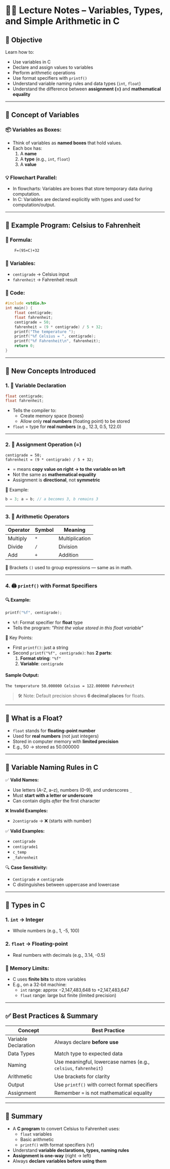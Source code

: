 # 🧑‍💻 Lecture Notes – Variables, Types, and Simple Arithmetic in C

## 🧾 Objective

Learn how to:
- Use variables in C
- Declare and assign values to variables
- Perform arithmetic operations
- Use format specifiers with `printf()`
- Understand variable naming rules and data types (`int`, `float`)
- Understand the difference between **assignment (=)** and **mathematical equality**

---

## 🧠 Concept of Variables

### 📦 Variables as Boxes:
- Think of variables as **named boxes** that hold values.
- Each box has:
    1. A **name**
    2. A **type** (e.g., `int`, `float`)
    3. A **value**

### 💡 Flowchart Parallel:

- In flowcharts: Variables are boxes that store temporary data during computation.
- In C: Variables are declared explicitly with types and used for computation/output.

---

## 🧪 Example Program: Celsius to Fahrenheit

### 🔢 Formula:

```
	F=(95×C)+32
```

### 🧰 Variables:

- `centigrade` → Celsius input
- `fahrenheit` → Fahrenheit result

### 🧾 Code:

```c
#include <stdio.h>  
int main() {     
	float centigrade;     
	float fahrenheit;      
	centigrade = 50;     
	fahrenheit = (9 * centigrade) / 5 + 32;      
	printf("The temperature ");     
	printf("%f Celsius = ", centigrade);     
	printf("%f Fahrenheit\n", fahrenheit);      
	return 0; 
}
```

---

## 🧩 New Concepts Introduced

### 1. 🧾 Variable Declaration

```c
float centigrade; 
float fahrenheit;
```

- Tells the compiler to:
    - Create memory space (boxes)
    - Allow only **real numbers** (floating point) to be stored
- `float` = type for **real numbers** (e.g., 12.3, 0.5, 122.0)

---

### 2. 🎯 Assignment Operation (=)

```
centigrade = 50; 
fahrenheit = (9 * centigrade) / 5 + 32;
```

- = means **copy value on right → to the variable on left**
- Not the same as **mathematical equality**
- Assignment is **directional**, not **symmetric**

📌 Example:

```c
b = 3; a = b; // a becomes 3, b remains 3
```

---

### 3. 🧮 Arithmetic Operators

|Operator|Symbol|Meaning|
|---|---|---|
|Multiply|`*`|Multiplication|
|Divide|`/`|Division|
|Add|`+`|Addition|

📝 Brackets `()` used to group expressions — same as in math.

---

### 4. 🖨️ `printf()` with Format Specifiers

#### 🔍 Example:

```c
printf("%f", centigrade);
```

- `%f`: Format specifier for **float** type
- Tells the program: _"Print the value stored in this float variable"_

📌 Key Points:
- First `printf()`: just a string
- Second `printf("%f", centigrade)`: has **2 parts**:
    1. **Format string**: `"%f"`
    2. **Variable**: `centigrade`

#### Sample Output:

```
The temperature 50.000000 Celsius = 122.000000 Fahrenheit
```

> 🛠️ Note: Default precision shows **6 decimal places** for floats.

---

## 🧪 What is a Float?

- `float` stands for **floating-point number**
- Used for **real numbers** (not just integers)
- Stored in computer memory with **limited precision**
- E.g., 50 → stored as 50.000000

---

## 🔣 Variable Naming Rules in C

✅ **Valid Names:**

- Use letters (A–Z, a–z), numbers (0–9), and underscores `_`
- Must **start with a letter or underscore**
- Can contain digits _after_ the first character

❌ **Invalid Examples:**

- `2centigrade` → ❌ (starts with number)

✅ **Valid Examples:**

- `centigrade`
- `centigrade1`
- `c_temp`
- `_fahrenheit`

🔍 **Case Sensitivity:**

- `Centigrade` ≠ `centigrade`
- C distinguishes between uppercase and lowercase

---

## 🔁 Types in C

### 1. `int` → Integer
- Whole numbers (e.g., 1, -5, 100)
### 2. `float` → Floating-point
- Real numbers with decimals (e.g., 3.14, -0.5)
### 🔐 Memory Limits:

- C uses **finite bits** to store variables
- E.g., on a 32-bit machine:
    - `int` range: approx −2,147,483,648 to +2,147,483,647
    - `float` range: large but finite (limited precision)

---

## ✅ Best Practices & Summary

|Concept|Best Practice|
|---|---|
|Variable Declaration|Always declare **before use**|
|Data Types|Match type to expected data|
|Naming|Use meaningful, lowercase names (e.g., `celsius`, `fahrenheit`)|
|Arithmetic|Use brackets for clarity|
|Output|Use `printf()` with correct format specifiers|
|Assignment|Remember `=` is not mathematical equality|

---

## 📌 Summary

- A **C program** to convert Celsius to Fahrenheit uses:
    - `float` variables
    - Basic arithmetic
    - `printf()` with format specifiers (`%f`)
- Understand **variable declarations, types, naming rules**
- **Assignment is one-way** (right → left)
- Always **declare variables before using them**